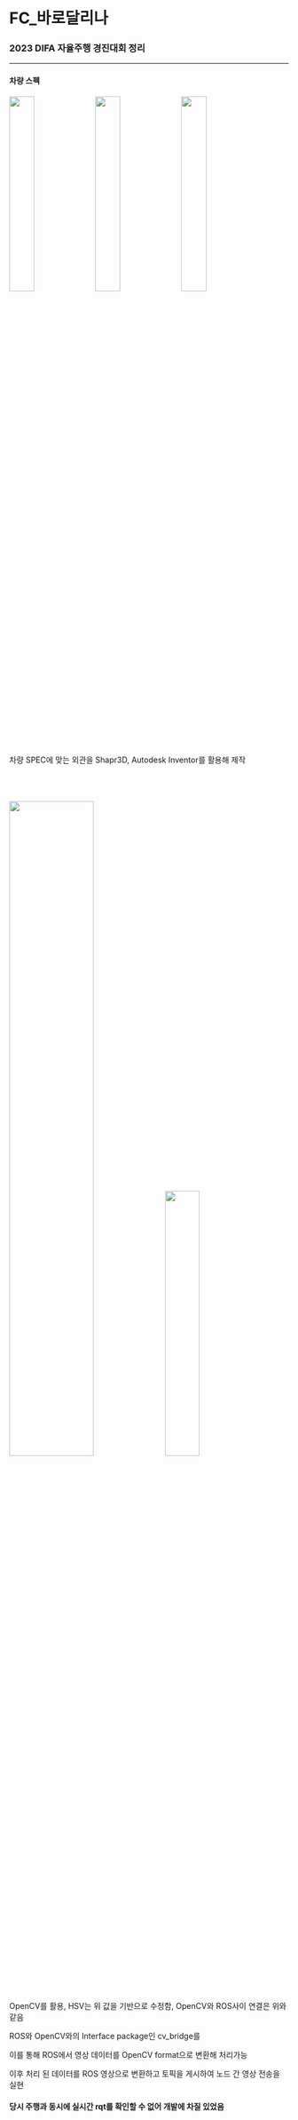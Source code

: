 # FC_바로달리나 

### 2023 DIFA 자율주행 경진대회 정리
---
#### 차량 스펙

<p align="left">
  <img width="30%" img src="https://github.com/user-attachments/assets/f89a4e7b-1374-4c86-ac04-dbbb3407c030"> <img width="30%" img src="https://github.com/user-attachments/assets/2bcfdc48-e6eb-4a15-a853-89120595d067">  <img width="30%" img src="https://github.com/user-attachments/assets/7e5287b6-afb9-4256-b59e-cad4f16c9832">
</p>

차량 SPEC에 맞는 외관을 Shapr3D, Autodesk Inventor를 활용해 제작
<br/><br/><br/><br/>

<p align="left">
  <img width = "55%" img src ="https://github.com/user-attachments/assets/74b7bc6f-d4bf-4f88-a5d7-1cff88c4754d1"> <img width = "35%" img src ="https://github.com/user-attachments/assets/f68eafbf-4dd3-47a1-a1d3-f3741d07743b">
</p>

OpenCV를 활용, HSV는 위 값을 기반으로 수정함, OpenCV와 ROS사이 연결은 위와 같음 

ROS와 OpenCV와의 Interface package인 cv_bridge를 

이를 통해 ROS에서 영상 데이터를 OpenCV format으로 변환해 처리가능

이후 처리 된 데이터를 ROS 영상으로 변환하고 토픽을 게시하여 노드 간 영상 전송을 실현

#### 당시 주행과 동시에 실시간 rqt를 확인할 수 없어 개발에 차질 있었음
